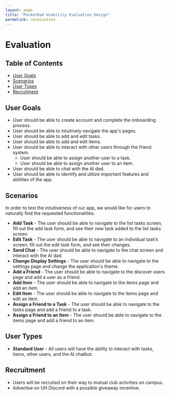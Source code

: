 ```yaml
---
layout: page
title: "PocketDad Usability Evaluation Design"
permalink: /evaluation
---
```


# Evaluation

## Table of Contents
* [User Goals](user-goals)
* [Scenarios](scenarios)
* [User Types](user-types)
* [Recruitment](recruitment)

## User Goals
* User should be able to create account and complete the onboarding process.
* User should be able to intuitively navigate the app's pages.
* User should be able to add and edit tasks.
* User should be able to add and edit items.
* User should be able to interact with other users through the friend system.
  * User should be able to assign another user to a task.
  * User should be able to assign another user to an item.
* User should be able to chat with the AI dad.
* User should be able to identify and utilize important features and abilities of the app.

## Scenarios
In order to test the intuitiveness of our app, we would like for users to naturally find the requested functionalities. 

* <b>Add Task</b> - The user should be able to navigate to the list tasks screen, fill out the add task form, and see their new task added to the list tasks screen.
* <b>Edit Task</b> - The user should be able to navigate to an individual task’s screen, fill out the edit task form, and see their changes.
* <b>Send Chat</b> - The user should be able to navigate to the chat screen and interact with the AI dad.
* <b>Change Display Settings</b> - The user should be able to navigate to the settings page and change the application's theme.
* <b>Add a Friend</b> - The user should be able to navigate to the discover users page and add a user as a friend.
* <b>Add Item</b> - The user should be able to navigate to the items page and add an item.
* <b>Edit Item</b> - The user should be able to navigate to the items page and edit an item.
* <b>Assign a Friend to a Task</b> - The user should be able to navigate to the tasks page and add a friend to a task.
* <b>Assign a Friend to an Item</b> - The user should be able to navigate to the items page and add a friend to an item.

## User Types
* <b>Standard User</b> - All users will have the ability to interact with tasks, items, other users, and the AI chatbot.

## Recruitment
* Users will be recruited on their way to mutual club activities on campus.
* Advertise on UH Discord with a possible giveaway incentive.
